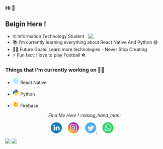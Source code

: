 
### Hi 👋

## Belgin Here !

<img align= "right" width= "240" src= "https://pa1.narvii.com/6580/8098c6e9207376889eeb0532d9f5a0723c4d73f5_hq.gif"/>

- 🤓 Information Technology Student 
- 📚 I’m currently learning everything about React Native And Python 😅
- 💪🏼 Future Goals: Learn more technologies - Never Stop Creating 
- ⚡ Fun fact: I love to play Football ⚽️.

### Things that I'm currently working on  👨‍💻 

 -  <img src="https://github.com/Belgin-Android/Belgin-Android/blob/master/Images/react.svg" alt="reactnative" width="20" height="20"/> React Native

 - <img src="https://github.com/Belgin-Android/Belgin-Android/blob/master/Images/Python-logo-notext.svg" alt="python" width="20" height="20"/> Python

 - <img src="https://github.com/Belgin-Android/Belgin-Android/blob/master/Images/firebase-icon.svg" alt="firebase" width="20" height="20"/> Firebase

<p align="center"> 
  <i> Find Me Here ! :raising_hand_man: </i>
</p>

<p align="center">
  <a href="https://www.linkedin.com/in/belgin-jarosh/"><img src="https://github.com/Belgin-Android/Belgin-Android/blob/master/Images/linkedin-round.svg" width="35px" alt="LinkedIn"></a> &nbsp; &nbsp;
  <a href="https://instagram.com/reactnative.modules"><img src="https://github.com/Belgin-Android/Belgin-Android/blob/master/Images/instagram-round.svg" width="35px" alt="Instagram"></a> &nbsp; &nbsp;
  <a href="https://twitter.com/BelginAndroid"><img src="https://github.com/Belgin-Android/Belgin-Android/blob/master/Images/twitter-round.svg" width="35px" alt="Twitter">     </a> &nbsp; &nbsp;
  <a href="https://api.whatsapp.com/send?phone=+919042542868"><img src="https://github.com/Belgin-Android/Belgin-Android/blob/master/Images/whatsapp-round.svg" width="35px" alt="Whatsapp"></a> &nbsp; &nbsp;
</p>

 
<img src="https://github-readme-stats.vercel.app/api?username=Belgin-Android&count_private=true&show_icons=true" height="170px"> <img src="https://github-readme-stats.vercel.app/api/top-langs/?username=Belgin-Android&layout=compact" height="170px">
